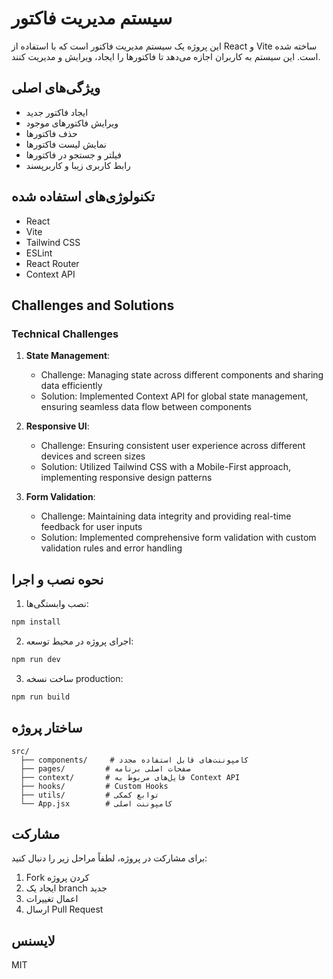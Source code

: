 # سیستم مدیریت فاکتور

این پروژه یک سیستم مدیریت فاکتور است که با استفاده از React و Vite ساخته شده است. این سیستم به کاربران اجازه می‌دهد تا فاکتورها را ایجاد، ویرایش و مدیریت کنند.

## ویژگی‌های اصلی

- ایجاد فاکتور جدید
- ویرایش فاکتورهای موجود
- حذف فاکتورها
- نمایش لیست فاکتورها
- فیلتر و جستجو در فاکتورها
- رابط کاربری زیبا و کاربرپسند

## تکنولوژی‌های استفاده شده

- React
- Vite
- Tailwind CSS
- ESLint
- React Router
- Context API

## Challenges and Solutions

### Technical Challenges

1. **State Management**:

   - Challenge: Managing state across different components and sharing data efficiently
   - Solution: Implemented Context API for global state management, ensuring seamless data flow between components

2. **Responsive UI**:

   - Challenge: Ensuring consistent user experience across different devices and screen sizes
   - Solution: Utilized Tailwind CSS with a Mobile-First approach, implementing responsive design patterns

3. **Form Validation**:
   - Challenge: Maintaining data integrity and providing real-time feedback for user inputs
   - Solution: Implemented comprehensive form validation with custom validation rules and error handling

## نحوه نصب و اجرا

1. نصب وابستگی‌ها:

```bash
npm install
```

2. اجرای پروژه در محیط توسعه:

```bash
npm run dev
```

3. ساخت نسخه production:

```bash
npm run build
```

## ساختار پروژه

```
src/
  ├── components/     # کامپوننت‌های قابل استفاده مجدد
  ├── pages/         # صفحات اصلی برنامه
  ├── context/       # فایل‌های مربوط به Context API
  ├── hooks/         # Custom Hooks
  ├── utils/         # توابع کمکی
  └── App.jsx        # کامپوننت اصلی
```

## مشارکت

برای مشارکت در پروژه، لطفاً مراحل زیر را دنبال کنید:

1. Fork کردن پروژه
2. ایجاد یک branch جدید
3. اعمال تغییرات
4. ارسال Pull Request

## لایسنس

MIT

